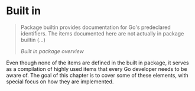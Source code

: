 # Built in

>Package builtin provides documentation for Go's predeclared identifiers.
>The items documented here are not actually in package builtin (...)
>
> *Built in package overview*

Even though none of the items are defined in the built in package, it serves as a
compilation of highly used items that every Go developer needs to be aware of.
The goal of this chapter is to cover some of these elements, with special focus
on how they are implemented.
